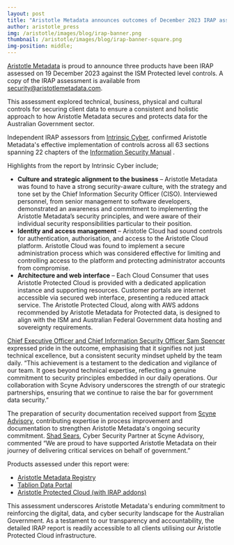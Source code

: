 ```yaml
---
layout: post
title: "Aristotle Metadata announces outcomes of December 2023 IRAP assessment"
author: aristotle_press
img: /aristotle/images/blog/irap-banner.png
thumbnail: /aristotle/images/blog/irap-banner-square.png
img-position: middle;
---
```


[Aristotle Metadata](https://www.aristotlemetadata.com/) is proud to announce three products have been IRAP assessed on 19 December 2023 against the ISM Protected level controls. A copy of the IRAP assessment is available from security@aristotlemetadata.com.

This assessment explored technical, business, physical and cultural controls for securing client data to ensure a consistent and holistic approach to how Aristotle Metadata secures and protects data for the Australian Government sector.

Independent IRAP assessors from [Intrinsic Cyber](https://www.intrinsiccyber.com/), confirmed Aristotle Metadata's effective implementation of controls across all 63 sections spanning 22 chapters of the [Information Security Manual](https://www.cyber.gov.au/resources-business-and-government/essential-cyber-security/ism) .

Highlights from the report by Intrinsic Cyber include;

* **Culture and strategic alignment to the business** – Aristotle Metadata was found to have a strong security-aware culture, with the strategy and tone set by the Chief Information Security Officer (CISO). Interviewed personnel, from senior management to software developers, demonstrated an awareness and commitment to implementing the Aristotle Metadata’s security principles, and were aware of their individual security responsibilities particular to their position.
* **Identity and access management** – Aristotle Cloud had sound controls for authentication, authorisation, and access to the Aristotle Cloud platform. Aristotle Cloud was found to implement a secure administration process which was considered effective for limiting and controlling access to the platform and protecting administrator accounts from compromise.
* **Architecture and web interface** – Each Cloud Consumer that uses Aristotle Protected Cloud is provided with a dedicated application instance and supporting resources. Customer portals are internet accessible via secured web interface, presenting a reduced attack service. The Aristotle Protected Cloud, along with AWS addons recommended by Aristotle Metadata for Protected data, is designed to align with the ISM and Australian Federal Government data hosting and sovereignty requirements.

[Chief Executive Officer and Chief Information Security Officer Sam Spencer](https://www.linkedin.com/in/legostormtroopr/) expressed pride in the outcome, emphasising that it signifies not just technical excellence, but a consistent security mindset upheld by the team daily. “This achievement is a testament to the dedication and vigilance of our team. It goes beyond technical expertise, reflecting a genuine commitment to security principles embedded in our daily operations. Our collaboration with Scyne Advisory underscores the strength of our strategic partnerships, ensuring that we continue to raise the bar for government data security.”

The preparation of security documentation received support from [Scyne Advisory](https://www.scyne.com.au/), contributing expertise in process improvement and documentation to strengthen Aristotle Metadata's ongoing security commitment. [Shad Sears](https://www.linkedin.com/in/shadsears/), Cyber Security Partner at Scyne Advisory, commented “We are proud to have supported Aristotle Metadata on their journey of delivering critical services on behalf of government.”

Products assessed under this report were:

* [Aristotle Metadata Registry](https://www.aristotlemetadata.com/products/aristotle-metadata-registry/)
* [Tablion Data Portal](https://www.aristotlemetadata.com/products/tablion-data-portal/)
* [Aristotle Protected Cloud (with IRAP addons)](https://www.aristotlemetadata.com/products/aristotle-cloud-hosting/)

This assessment underscores Aristotle Metadata's enduring commitment to reinforcing the digital, data, and cyber security landscape for the Australian Government. As a testament to our transparency and accountability, the detailed IRAP report is readily accessible to all clients utilising our Aristotle Protected Cloud infrastructure.
